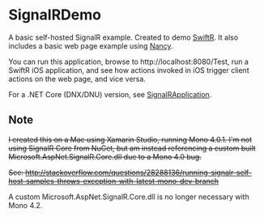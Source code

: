 # SignalRDemo
A basic self-hosted SignalR example. Created to demo [SwiftR](https://github.com/adamhartford/SwiftR "SwiftR"). It also includes a basic web page example using [Nancy](http://nancyfx.org).

You can run this application, browse to http://localhost:8080/Test, run a SwiftR iOS application, and see how actions invoked in iOS trigger client actions on the web page, and vice versa.

For a .NET Core (DNX/DNU) version, see [SignalRApplication](https://github.com/adamhartford/SignalRApplication "SignalRApplication").

## Note
~~I created this on a Mac using Xamarin Studio, running Mono 4.0.1. I'm not using SignalR Core from NuGet, but am instead referencing a custom built Microsoft.AspNet.SignalR.Core.dll due to a Mono 4.0 bug.~~

~~See: http://stackoverflow.com/questions/28288136/running-signalr-self-host-samples-throws-exception-with-latest-mono-dev-branch~~

A custom Microsoft.AspNet.SignalR.Core.dll is no longer necessary with Mono 4.2.

